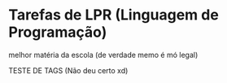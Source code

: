 # Tarefas de LPR (Linguagem de Programação)

melhor matéria da escola
(de verdade memo é mó legal)


TESTE DE TAGS (Não deu certo xd)
